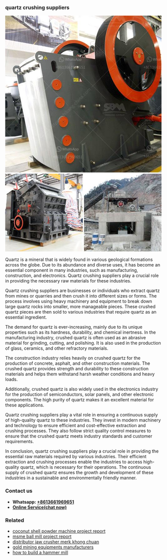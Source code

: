 <h3>quartz crushing suppliers</h3><img src='1708587243.jpg' alt=''><p>Quartz is a mineral that is widely found in various geological formations across the globe. Due to its abundance and diverse uses, it has become an essential component in many industries, such as manufacturing, construction, and electronics. Quartz crushing suppliers play a crucial role in providing the necessary raw materials for these industries.</p><p>Quartz crushing suppliers are businesses or individuals who extract quartz from mines or quarries and then crush it into different sizes or forms. The process involves using heavy machinery and equipment to break down large quartz rocks into smaller, more manageable pieces. These crushed quartz pieces are then sold to various industries that require quartz as an essential ingredient.</p><p>The demand for quartz is ever-increasing, mainly due to its unique properties such as its hardness, durability, and chemical inertness. In the manufacturing industry, crushed quartz is often used as an abrasive material for grinding, cutting, and polishing. It is also used in the production of glass, ceramics, and other refractory materials.</p><p>The construction industry relies heavily on crushed quartz for the production of concrete, asphalt, and other construction materials. The crushed quartz provides strength and durability to these construction materials and helps them withstand harsh weather conditions and heavy loads.</p><p>Additionally, crushed quartz is also widely used in the electronics industry for the production of semiconductors, solar panels, and other electronic components. The high purity of quartz makes it an excellent material for these applications.</p><p>Quartz crushing suppliers play a vital role in ensuring a continuous supply of high-quality quartz to these industries. They invest in modern machinery and technology to ensure efficient and cost-effective extraction and crushing processes. They also follow strict quality control measures to ensure that the crushed quartz meets industry standards and customer requirements.</p><p>In conclusion, quartz crushing suppliers play a crucial role in providing the essential raw materials required by various industries. Their efficient extraction and crushing processes enable the industries to access high-quality quartz, which is necessary for their operations. The continuous supply of crushed quartz ensures the growth and development of these industries in a sustainable and environmentally friendly manner.</p><h3>Contact us</h3><ul><li><strong>Whatsapp:&nbsp;<a href="https://wa.me/8613661969651">+8613661969651</a></strong></li><li><a href="https://swt.shibang-china.com/?git&amp;zhl&amp;quartz crushing suppliers"><strong>Online Service(chat now)</strong></a></li></ul><h3>Related</h3><ul><li><a href='coconut shell powder machine project report.md'>coconut shell powder machine project report</a></li><li><a href='msme ball mill project report.md'>msme ball mill project report</a></li><li><a href='distributor jaw crusher merk khong chuan.md'>distributor jaw crusher merk khong chuan</a></li><li><a href='gold mining equipments manufacturers.md'>gold mining equipments manufacturers</a></li><li><a href='how to build a hammer mill.md'>how to build a hammer mill</a></li></ul>
